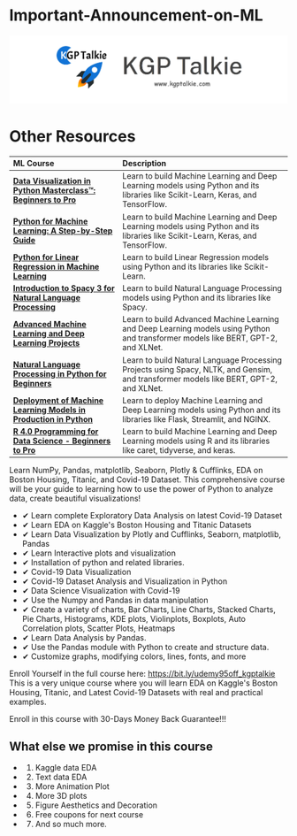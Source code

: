 # Important-Announcement-on-ML
<a href='http://www.kgptalkie.com' target="_blank"> <img src='https://github.com/laxmimerit/Important-Announcement-on-ML/blob/master/kgptalkie_strips.png'/></a>

# Other Resources
|  ML Course | Description |
|:---|:---|
| [**Data Visualization in Python Masterclass™: Beginners to Pro**](https://bit.ly/udemy95off_kgptalkie) |  Learn to build Machine Learning and Deep Learning models using Python and its libraries like Scikit-Learn, Keras, and TensorFlow. |
| [**Python for Machine Learning: A Step-by-Step Guide**](https://bit.ly/ml-ds-project) | Learn to build Machine Learning and Deep Learning models using Python and its libraries like Scikit-Learn, Keras, and TensorFlow. |
| [**Python for Linear Regression in Machine Learning**](https://bit.ly/regression-python) | Learn to build Linear Regression models using Python and its libraries like Scikit-Learn. |
| [**Introduction to Spacy 3 for Natural Language Processing**](https://bit.ly/spacy-intro) | Learn to build Natural Language Processing models using Python and its libraries like Spacy. |
| [**Advanced Machine Learning and Deep Learning Projects**](https://bit.ly/kgptalkie_ml_projects) | Learn to build Advanced Machine Learning and Deep Learning models using Python and transformer models like BERT, GPT-2, and XLNet. |
| [**Natural Language Processing in Python for Beginners**](https://bit.ly/intro_nlp) | Learn to build Natural Language Processing Projects using Spacy, NLTK, and Gensim, and transformer models like BERT, GPT-2, and XLNet. |
| [**Deployment of Machine Learning Models in Production in Python**](https://bit.ly/bert_nlp) |  Learn to deploy Machine Learning and Deep Learning models using Python and its libraries like Flask, Streamlit, and NGINX. |
| [**R 4.0 Programming for Data Science - Beginners to Pro**](https://bit.ly/r4-ml) | Learn to build Machine Learning and Deep Learning models using R and its libraries like caret, tidyverse, and keras. |

Learn NumPy, Pandas, matplotlib, Seaborn, Plotly & Cufflinks, EDA on Boston Housing, Titanic, and Covid-19 Dataset.
This comprehensive course will be your guide to learning how to use the power of Python to analyze data, create beautiful visualizations!

- ✔ Learn complete Exploratory Data Analysis on latest Covid-19 Dataset
- ✔ Learn EDA on Kaggle's Boston Housing and Titanic Datasets
- ✔ Learn Data Visualization by Plotly and Cufflinks, Seaborn, matplotlib, Pandas
- ✔ Learn Interactive plots and visualization
- ✔ Installation of python and related libraries.
- ✔ Covid-19 Data Visualization
- ✔ Covid-19 Dataset Analysis and Visualization in Python
- ✔ Data Science Visualization with Covid-19
- ✔ Use the Numpy and Pandas in data manipulation
- ✔ Create a variety of charts, Bar Charts, Line Charts, Stacked Charts, Pie Charts, Histograms, KDE plots, Violinplots, Boxplots, Auto Correlation plots, Scatter Plots, Heatmaps
- ✔ Learn Data Analysis by Pandas.
- ✔ Use the Pandas module with Python to create and structure data.
- ✔ Customize graphs, modifying colors, lines, fonts, and more

Enroll Yourself in the full course here: https://bit.ly/udemy95off_kgptalkie
This is a very unique course where you will learn EDA on Kaggle's Boston Housing, Titanic, and Latest Covid-19 Datasets with real and practical examples.

Enroll in this course with 30-Days Money Back Guarantee!!!

## What else we promise in this course  
- 1. Kaggle data EDA 
- 2. Text data EDA 
- 3. More Animation Plot 
- 4. More 3D plots 
- 5. Figure Aesthetics and Decoration 
- 6. Free coupons for next course 
- 7. And so much more.  

